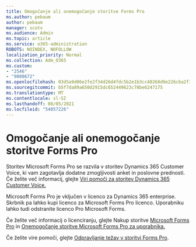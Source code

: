 ```yaml
---
title: Omogočanje ali onemogočanje storitve Forms Pro
ms.author: pebaum
author: pebaum
manager: scotv
ms.audience: Admin
ms.topic: article
ms.service: o365-administration
ROBOTS: NOINDEX, NOFOLLOW
localization_priority: Normal
ms.collection: Adm_O365
ms.custom:
- "2546"
- "9000672"
ms.openlocfilehash: 03d5a9d06e2fe2f34d26d4fdc5b2e1b3cc40268d9e226cba2f30aae880d941fe
ms.sourcegitcommit: b5f7da89a650d2915dc652449623c78be6247175
ms.translationtype: MT
ms.contentlocale: sl-SI
ms.lasthandoff: 08/05/2021
ms.locfileid: "54057226"
---
```

# <a name="enable-or-disable-forms-pro"></a>Omogočanje ali onemogočanje storitve Forms Pro

Storitev Microsoft Forms Pro se razvila v storitev Dynamics 365 Customer Voice, ki vam zagotavlja dodatne zmogljivosti anket in poslovne prednosti. Če želite več informacij, glejte [Viri pomoči za storitev Dynamics 365 Customer Voice.](https://go.microsoft.com/fwlink/p/?linkid=2128357)  

Microsoft Forms Pro je vključen v licenco za Dynamics 365 enterprise. Skrbnik pa lahko kupi licenco za Microsoft Forms Pro licenco. Uporabniku lahko tudi odstranite licenco Pro Microsoft Forms.  

Če želite več informacij o licenciranju, glejte Nakup storitve [Microsoft Forms Pro](https://docs.microsoft.com/forms-pro/purchase#purchase-microsoft-forms-pro-for-users-in-a-dynamics-365-tenant) in [Onemogočanje storitve Microsoft Forms Pro za uporabnika.](https://docs.microsoft.com/forms-pro/purchase#disable-microsoft-forms-pro-for-a-user-1)
  
Če želite vire pomoči, glejte [Odpravljanje težav v storitvi Forms Pro](https://docs.microsoft.com/forms-pro/troubleshoot).